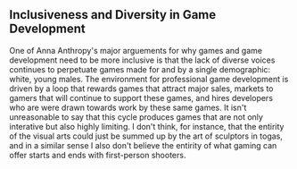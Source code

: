# <h2> Inclusiveness and Diversity in Game Development  </h2>

<p>One of Anna Anthropy's major arguements for why games and game development need to be more inclusive is that the lack of diverse voices  
continues to perpetuate games made for and by a single demographic: white, young males. The environment for professional game  
development is driven by a loop that rewards games that attract major sales, markets to gamers that will continue to support these games,  
and hires developers who are were drawn towards work by these same games. It isn't unreasonable to say that this cycle produces  
games that are not only interative but also highly limiting. I don't think, for instance, that the entirity of the visual arts could  
just be summed up by the art of sculptors in togas, and in a similar sense I also don't believe the entirity of what gaming can   
offer starts and ends with first-person shooters.</p>

<src image=picture content/>
